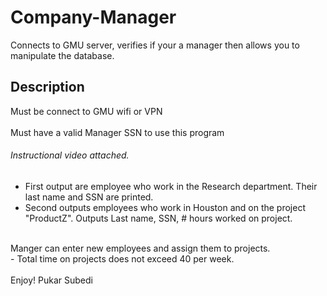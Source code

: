 # Company-Manager
Connects to GMU server, verifies if your a manager then allows you to manipulate the database.

## Description
Must be connect to GMU wifi or VPN <br/>
<br/>
Must have a valid Manager SSN to use this program <br/>
###### Instructional video attached. 
- First output are employee who work in the Research department. Their last name and SSN are printed.
- Second outputs employees who work in Houston and on the project "ProductZ". Outputs Last name, SSN, # hours worked on project.
<br/>
Manger can enter new employees and assign them to projects. <br/>
- Total time on projects does not exceed 40 per week. 
<br/>
<br/>
Enjoy!
Pukar Subedi
